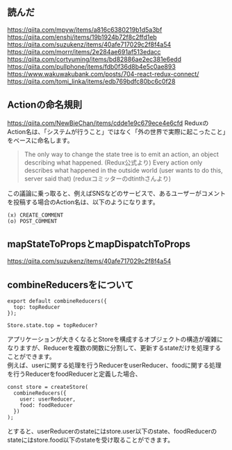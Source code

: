 ## 読んだ
https://qiita.com/mpyw/items/a816c6380219b1d5a3bf
https://qiita.com/enshi/items/19b1924b72f8c2ffd1eb
https://qiita.com/suzukenz/items/40afe717029c2f8f4a54
https://qiita.com/morrr/items/2e284ae691af513edacc
https://qiita.com/cortyuming/items/bd82886ae2ec381e6edd
https://qiita.com/pullphone/items/fdb0f36d8b4e5c0ae893
https://www.wakuwakubank.com/posts/704-react-redux-connect/
https://qiita.com/tomi_linka/items/edb769bdfc80bc6c0f28

## Actionの命名規則
https://qiita.com/NewBieChan/items/cdde1e9c679ece4e6cfd
ReduxのAction名は、「システムが行うこと」ではなく「外の世界で実際に起こったこと」をベースに命名します。  

> The only way to change the state tree is to emit an action, an object describing what happened. (Redux公式より)
> Every action only describes what happened in the outside world (user wants to do this, server said that) (reduxコミッターのdtinthさんより)

この議論に乗っ取ると、例えばSNSなどのサービスで、あるユーザーがコメントを投稿する場合のAction名は、以下のようになります。
```
(x) CREATE_COMMENT
(o) POST_COMMENT
```

## mapStateToPropsとmapDispatchToProps
https://qiita.com/suzukenz/items/40afe717029c2f8f4a54

## combineReducersをについて
```
export default combineReducers({
  top: topReducer
});

Store.state.top = topReducer?
```

アプリケーションが大きくなるとStoreを構成するオブジェクトの構造が複雑になりますが、Reducerを複数の関数に分割して、更新するstateだけを処理することができます。  
例えば、userに関する処理を行うReducerをuserReducer、foodに関する処理を行うReducerをfoodReducerと定義した場合、  
```
const store = createStore(
  combineReducers({
    user: userReducer,
    food: foodReducer
  })
);
```
とすると、userReducerのstateにはstore.user以下のstate、foodReducerのstateにはstore.food以下のstateを受け取ることができます。